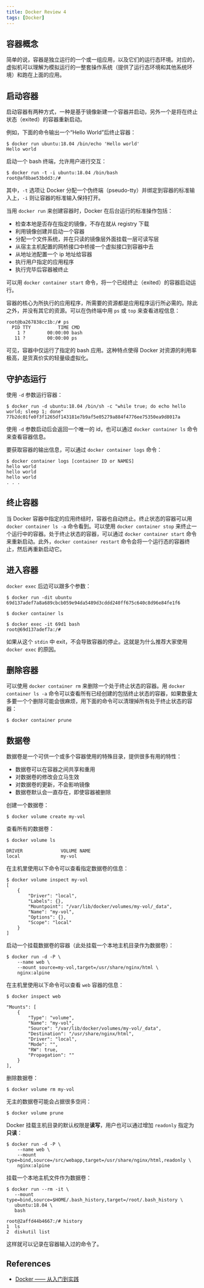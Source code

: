 ```yaml
---
title: Docker Review 4
tags: [Docker]
---
```


## 容器概念
简单的说，容器是独立运行的一个或一组应用，以及它们的运行态环境。对应的，虚拟机可以理解为模拟运行的一整套操作系统（提供了运行态环境和其他系统环境）和跑在上面的应用。

## 启动容器
启动容器有两种方式，一种是基于镜像新建一个容器并启动，另外一个是将在终止状态（exited）的容器重新启动。

例如，下面的命令输出一个“Hello World”后终止容器：
```
$ docker run ubuntu:18.04 /bin/echo 'Hello world'
Hello world
```

启动一个 bash 终端，允许用户进行交互：
```
$ docker run -t -i ubuntu:18.04 /bin/bash
root@af8bae53bdd3:/#
```

其中，`-t` 选项让 Docker 分配一个伪终端（pseudo-tty）并绑定到容器的标准输入上，`-i` 则让容器的标准输入保持打开。

当用 `docker run` 来创建容器时，Docker 在后台运行的标准操作包括：
- 检查本地是否存在指定的镜像，不存在就从 registry 下载
- 利用镜像创建并启动一个容器
- 分配一个文件系统，并在只读的镜像层外面挂载一层可读写层
- 从宿主主机配置的网桥接口中桥接一个虚拟接口到容器中去
- 从地址池配置一个 ip 地址给容器
- 执行用户指定的应用程序
- 执行完毕后容器被终止

可以用 `docker container start` 命令，将一个已经终止（exited）的容器启动运行。

容器的核心为所执行的应用程序，所需要的资源都是应用程序运行所必需的。除此之外，并没有其它的资源。可以在伪终端中用 `ps` 或 `top` 来查看进程信息：
```
root@ba267838cc1b:/# ps
  PID TTY          TIME CMD
    1 ?        00:00:00 bash
   11 ?        00:00:00 ps
```

可见，容器中仅运行了指定的 bash 应用。这种特点使得 Docker 对资源的利用率极高，是货真价实的轻量级虚拟化。

## 守护态运行
使用 `-d` 参数运行容器：
```
$ docker run -d ubuntu:18.04 /bin/sh -c "while true; do echo hello world; sleep 1; done"
77b2dc01fe0f3f1265df143181e7b9af5e05279a884f4776ee75350ea9d8017a
```

使用 `-d` 参数启动后会返回一个唯一的 id，也可以通过 `docker container ls` 命令来查看容器信息。

要获取容器的输出信息，可以通过 `docker container logs` 命令：
```
$ docker container logs [container ID or NAMES]
hello world
hello world
hello world
. . .
```

## 终止容器
当 Docker 容器中指定的应用终结时，容器也自动终止。终止状态的容器可以用 `docker container ls -a` 命令看到。可以使用 `docker container stop` 来终止一个运行中的容器。处于终止状态的容器，可以通过 `docker container start` 命令来重新启动。此外，`docker container restart` 命令会将一个运行态的容器终止，然后再重新启动它。

## 进入容器
`docker exec` 后边可以跟多个参数：
```
$ docker run -dit ubuntu
69d137adef7a8a689cbcb059e94da5489d3cddd240ff675c640c8d96e84fe1f6

$ docker container ls

$ docker exec -it 69d1 bash
root@69d137adef7a:/#
```

如果从这个 `stdin` 中 exit，不会导致容器的停止。这就是为什么推荐大家使用 `docker exec` 的原因。

## 删除容器
可以使用 `docker container rm` 来删除一个处于终止状态的容器。用 `docker container ls -a` 命令可以查看所有已经创建的包括终止状态的容器，如果数量太多要一个个删除可能会很麻烦，用下面的命令可以清理掉所有处于终止状态的容器：
```
$ docker container prune
```

## 数据卷
数据卷是一个可供一个或多个容器使用的特殊目录，提供很多有用的特性：
- 数据卷可以在容器之间共享和重用
- 对数据卷的修改会立马生效
- 对数据卷的更新，不会影响镜像
- 数据卷默认会一直存在，即使容器被删除

创建一个数据卷：
```
$ docker volume create my-vol
```

查看所有的数据卷：
```
$ docker volume ls

DRIVER              VOLUME NAME
local               my-vol
```

在主机里使用以下命令可以查看指定数据卷的信息：
```
$ docker volume inspect my-vol
[
    {
        "Driver": "local",
        "Labels": {},
        "Mountpoint": "/var/lib/docker/volumes/my-vol/_data",
        "Name": "my-vol",
        "Options": {},
        "Scope": "local"
    }
]
```

启动一个挂载数据卷的容器（此处挂载一个本地主机目录作为数据卷）：
```
$ docker run -d -P \
    --name web \
    --mount source=my-vol,target=/usr/share/nginx/html \
    nginx:alpine
```

在主机里使用以下命令可以查看 `web` 容器的信息：
```
$ docker inspect web

"Mounts": [
    {
        "Type": "volume",
        "Name": "my-vol",
        "Source": "/var/lib/docker/volumes/my-vol/_data",
        "Destination": "/usr/share/nginx/html",
        "Driver": "local",
        "Mode": "",
        "RW": true,
        "Propagation": ""
    }
],
```

删除数据卷：
```
$ docker volume rm my-vol
```

无主的数据卷可能会占据很多空间：
```
$ docker volume prune
```

Docker 挂载主机目录的默认权限是**读写**，用户也可以通过增加 `readonly` 指定为**只读**：
```
$ docker run -d -P \
    --name web \
    --mount type=bind,source=/src/webapp,target=/usr/share/nginx/html,readonly \
    nginx:alpine
```

挂载一个本地主机文件作为数据卷：
```
$ docker run --rm -it \
   --mount type=bind,source=$HOME/.bash_history,target=/root/.bash_history \
   ubuntu:18.04 \
   bash

root@2affd44b4667:/# history
1  ls
2  diskutil list
```

这样就可以记录在容器输入过的命令了。

## References
- [Docker —— 从入门到实践](https://yeasy.gitbook.io/docker_practice/network/port_mapping)

